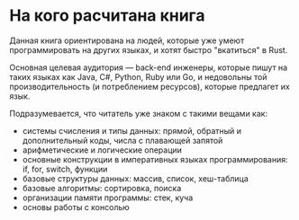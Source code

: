 # На кого расчитана книга

Данная книга ориентирована на людей, которые уже умеют программировать на других языках, и хотят быстро "вкатиться" в Rust.

Основная целевая аудитория — back-end инженеры, которые пишут на таких языках как Java, C#, Python, Ruby или Go, и недовольны той производительность (и потреблением ресурсов), которые предлагет их язык.

Подразумевается, что читатель уже знаком с такими вещами как:

* системы счисления и типы данных: прямой, обратный и дополнительный коды, числа с плавающей запятой
* арифметические и логические операции
* основные конструкции в императивных языках программирования: if, for, switch, функции
* базовые структуры данных: массив, список, хеш-таблица
* базовые алгоритмы: сортировка, поиска
* организации памяти программы: стек, куча
* основы работы с консолью
